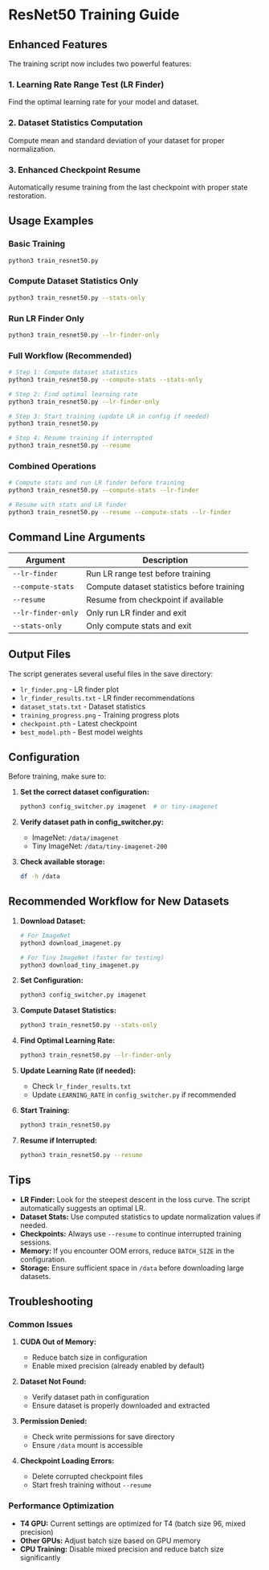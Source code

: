 # ResNet50 Training Guide

## Enhanced Features

The training script now includes two powerful features:

### 1. Learning Rate Range Test (LR Finder)
Find the optimal learning rate for your model and dataset.

### 2. Dataset Statistics Computation
Compute mean and standard deviation of your dataset for proper normalization.

### 3. Enhanced Checkpoint Resume
Automatically resume training from the last checkpoint with proper state restoration.

## Usage Examples

### Basic Training
```bash
python3 train_resnet50.py
```

### Compute Dataset Statistics Only
```bash
python3 train_resnet50.py --stats-only
```

### Run LR Finder Only
```bash
python3 train_resnet50.py --lr-finder-only
```

### Full Workflow (Recommended)
```bash
# Step 1: Compute dataset statistics
python3 train_resnet50.py --compute-stats --stats-only

# Step 2: Find optimal learning rate
python3 train_resnet50.py --lr-finder-only

# Step 3: Start training (update LR in config if needed)
python3 train_resnet50.py

# Step 4: Resume training if interrupted
python3 train_resnet50.py --resume
```

### Combined Operations
```bash
# Compute stats and run LR finder before training
python3 train_resnet50.py --compute-stats --lr-finder

# Resume with stats and LR finder
python3 train_resnet50.py --resume --compute-stats --lr-finder
```

## Command Line Arguments

| Argument | Description |
|----------|-------------|
| `--lr-finder` | Run LR range test before training |
| `--compute-stats` | Compute dataset statistics before training |
| `--resume` | Resume from checkpoint if available |
| `--lr-finder-only` | Only run LR finder and exit |
| `--stats-only` | Only compute stats and exit |

## Output Files

The script generates several useful files in the save directory:

- `lr_finder.png` - LR finder plot
- `lr_finder_results.txt` - LR finder recommendations
- `dataset_stats.txt` - Dataset statistics
- `training_progress.png` - Training progress plots
- `checkpoint.pth` - Latest checkpoint
- `best_model.pth` - Best model weights

## Configuration

Before training, make sure to:

1. **Set the correct dataset configuration:**
   ```bash
   python3 config_switcher.py imagenet  # or tiny-imagenet
   ```

2. **Verify dataset path in config_switcher.py:**
   - ImageNet: `/data/imagenet`
   - Tiny ImageNet: `/data/tiny-imagenet-200`

3. **Check available storage:**
   ```bash
   df -h /data
   ```

## Recommended Workflow for New Datasets

1. **Download Dataset:**
   ```bash
   # For ImageNet
   python3 download_imagenet.py
   
   # For Tiny ImageNet (faster for testing)
   python3 download_tiny_imagenet.py
   ```

2. **Set Configuration:**
   ```bash
   python3 config_switcher.py imagenet
   ```

3. **Compute Dataset Statistics:**
   ```bash
   python3 train_resnet50.py --stats-only
   ```

4. **Find Optimal Learning Rate:**
   ```bash
   python3 train_resnet50.py --lr-finder-only
   ```

5. **Update Learning Rate (if needed):**
   - Check `lr_finder_results.txt`
   - Update `LEARNING_RATE` in `config_switcher.py` if recommended

6. **Start Training:**
   ```bash
   python3 train_resnet50.py
   ```

7. **Resume if Interrupted:**
   ```bash
   python3 train_resnet50.py --resume
   ```

## Tips

- **LR Finder:** Look for the steepest descent in the loss curve. The script automatically suggests an optimal LR.
- **Dataset Stats:** Use computed statistics to update normalization values if needed.
- **Checkpoints:** Always use `--resume` to continue interrupted training sessions.
- **Memory:** If you encounter OOM errors, reduce `BATCH_SIZE` in the configuration.
- **Storage:** Ensure sufficient space in `/data` before downloading large datasets.

## Troubleshooting

### Common Issues

1. **CUDA Out of Memory:**
   - Reduce batch size in configuration
   - Enable mixed precision (already enabled by default)

2. **Dataset Not Found:**
   - Verify dataset path in configuration
   - Ensure dataset is properly downloaded and extracted

3. **Permission Denied:**
   - Check write permissions for save directory
   - Ensure `/data` mount is accessible

4. **Checkpoint Loading Errors:**
   - Delete corrupted checkpoint files
   - Start fresh training without `--resume`

### Performance Optimization

- **T4 GPU:** Current settings are optimized for T4 (batch size 96, mixed precision)
- **Other GPUs:** Adjust batch size based on GPU memory
- **CPU Training:** Disable mixed precision and reduce batch size significantly